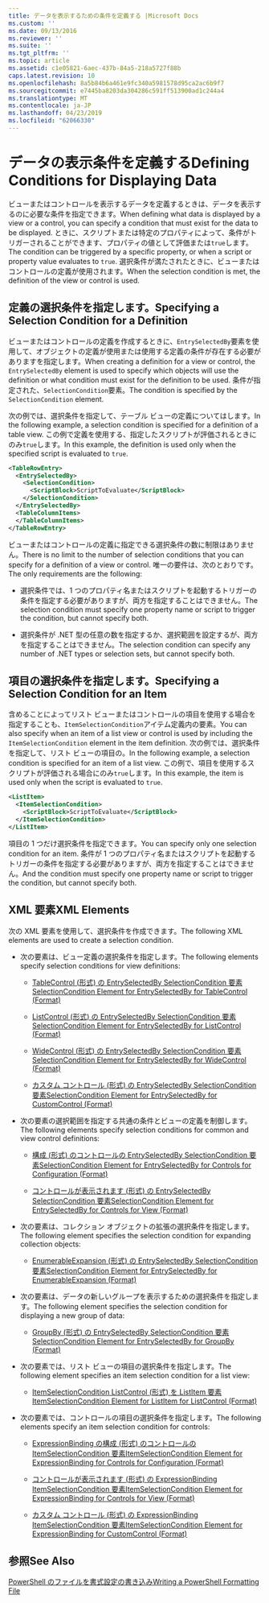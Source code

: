 ```yaml
---
title: データを表示するための条件を定義する |Microsoft Docs
ms.custom: ''
ms.date: 09/13/2016
ms.reviewer: ''
ms.suite: ''
ms.tgt_pltfrm: ''
ms.topic: article
ms.assetid: c1e05821-6aec-437b-84a5-218a5727f88b
caps.latest.revision: 10
ms.openlocfilehash: 8a5b84b6a461e9fc340a5981578d95ca2ac6b9f7
ms.sourcegitcommit: e7445ba8203da304286c591ff513900ad1c244a4
ms.translationtype: MT
ms.contentlocale: ja-JP
ms.lasthandoff: 04/23/2019
ms.locfileid: "62066330"
---
```

# <a name="defining-conditions-for-displaying-data"></a><span data-ttu-id="ee640-102">データの表示条件を定義する</span><span class="sxs-lookup"><span data-stu-id="ee640-102">Defining Conditions for Displaying Data</span></span>

<span data-ttu-id="ee640-103">ビューまたはコントロールを表示するデータを定義するときは、データを表示するのに必要な条件を指定できます。</span><span class="sxs-lookup"><span data-stu-id="ee640-103">When defining what data is displayed by a view or a control, you can specify a condition that must exist for the data to be displayed.</span></span> <span data-ttu-id="ee640-104">ときに、スクリプトまたは特定のプロパティによって、条件がトリガーされることができます、プロパティの値として評価または`true`します。</span><span class="sxs-lookup"><span data-stu-id="ee640-104">The condition can be triggered by a specific property, or when a script or property value evaluates to `true`.</span></span> <span data-ttu-id="ee640-105">選択条件が満たされたときに、ビューまたはコントロールの定義が使用されます。</span><span class="sxs-lookup"><span data-stu-id="ee640-105">When the selection condition is met, the definition of the view or control is used.</span></span>

## <a name="specifying-a-selection-condition-for-a-definition"></a><span data-ttu-id="ee640-106">定義の選択条件を指定します。</span><span class="sxs-lookup"><span data-stu-id="ee640-106">Specifying a Selection Condition for a Definition</span></span>

<span data-ttu-id="ee640-107">ビューまたはコントロールの定義を作成するときに、`EntrySelectedBy`要素を使用して、オブジェクトの定義が使用または使用する定義の条件が存在する必要がありますを指定します。</span><span class="sxs-lookup"><span data-stu-id="ee640-107">When creating a definition for a view or control, the `EntrySelectedBy` element is used to specify which objects will use the definition or what condition must exist for the definition to be used.</span></span> <span data-ttu-id="ee640-108">条件が指定された、`SelectionCondition`要素。</span><span class="sxs-lookup"><span data-stu-id="ee640-108">The condition is specified by the `SelectionCondition` element.</span></span>

<span data-ttu-id="ee640-109">次の例では、選択条件を指定して、テーブル ビューの定義についてはします。</span><span class="sxs-lookup"><span data-stu-id="ee640-109">In the following example, a selection condition is specified for a definition of a table view.</span></span> <span data-ttu-id="ee640-110">この例で定義を使用する、指定したスクリプトが評価されるときにのみ`true`します。</span><span class="sxs-lookup"><span data-stu-id="ee640-110">In this example, the definition is used only when the specified script is evaluated to `true`.</span></span>

```xml
<TableRowEntry>
  <EntrySelectedBy>
    <SelectionCondition>
      <ScriptBlock>ScriptToEvaluate</ScriptBlock>
    </SelectionCondition>
  </EntrySelectedBy>
  <TableColumnItems>
  </TableColumnItems>
</TableRowEntry>

```

<span data-ttu-id="ee640-111">ビューまたはコントロールの定義に指定できる選択条件の数に制限はありません。</span><span class="sxs-lookup"><span data-stu-id="ee640-111">There is no limit to the number of selection conditions that you can specify for a definition of a view or control.</span></span> <span data-ttu-id="ee640-112">唯一の要件は、次のとおりです。</span><span class="sxs-lookup"><span data-stu-id="ee640-112">The only requirements are the following:</span></span>

- <span data-ttu-id="ee640-113">選択条件では、1 つのプロパティ名またはスクリプトを起動するトリガーの条件を指定する必要がありますが、両方を指定することはできません。</span><span class="sxs-lookup"><span data-stu-id="ee640-113">The selection condition must specify one property name or script to trigger the condition, but cannot specify both.</span></span>

- <span data-ttu-id="ee640-114">選択条件が .NET 型の任意の数を指定するか、選択範囲を設定するが、両方を指定することはできません。</span><span class="sxs-lookup"><span data-stu-id="ee640-114">The selection condition can specify any number of .NET types or selection sets, but cannot specify both.</span></span>

## <a name="specifying-a-selection-condition-for-an-item"></a><span data-ttu-id="ee640-115">項目の選択条件を指定します。</span><span class="sxs-lookup"><span data-stu-id="ee640-115">Specifying a Selection Condition for an Item</span></span>

<span data-ttu-id="ee640-116">含めることによってリスト ビューまたはコントロールの項目を使用する場合を指定することも、`ItemSelectionCondition`アイテム定義内の要素。</span><span class="sxs-lookup"><span data-stu-id="ee640-116">You can also specify when an item of a list view or control is used by including the `ItemSelectionCondition` element in the item definition.</span></span> <span data-ttu-id="ee640-117">次の例では、選択条件を指定して、リスト ビューの項目の。</span><span class="sxs-lookup"><span data-stu-id="ee640-117">In the following example, a selection condition is specified for an item of a list view.</span></span> <span data-ttu-id="ee640-118">この例で、項目を使用するスクリプトが評価される場合にのみ`true`します。</span><span class="sxs-lookup"><span data-stu-id="ee640-118">In this example, the item is used only when the script is evaluated to `true`.</span></span>

```xml
<ListItem>
  <ItemSelectionCondition>
    <ScriptBlock>ScriptToEvaluate</ScriptBlock>
  </ItemSelectionCondition>
</ListItem>

```

<span data-ttu-id="ee640-119">項目の 1 つだけ選択条件を指定できます。</span><span class="sxs-lookup"><span data-stu-id="ee640-119">You can specify only one selection condition for an item.</span></span> <span data-ttu-id="ee640-120">条件が 1 つのプロパティ名またはスクリプトを起動するトリガーの条件を指定する必要がありますが、両方を指定することはできません。</span><span class="sxs-lookup"><span data-stu-id="ee640-120">And the condition must specify one property name or script to trigger the condition, but cannot specify both.</span></span>

## <a name="xml-elements"></a><span data-ttu-id="ee640-121">XML 要素</span><span class="sxs-lookup"><span data-stu-id="ee640-121">XML Elements</span></span>

 <span data-ttu-id="ee640-122">次の XML 要素を使用して、選択条件を作成できます。</span><span class="sxs-lookup"><span data-stu-id="ee640-122">The following XML elements are used to create a selection condition.</span></span>

- <span data-ttu-id="ee640-123">次の要素は、ビュー定義の選択条件を指定します。</span><span class="sxs-lookup"><span data-stu-id="ee640-123">The following elements specify selection conditions for view definitions:</span></span>

    - [<span data-ttu-id="ee640-124">TableControl (形式) の EntrySelectedBy SelectionCondition 要素</span><span class="sxs-lookup"><span data-stu-id="ee640-124">SelectionCondition Element for EntrySelectedBy for TableControl (Format)</span></span>](./selectioncondition-element-for-entryselectedby-for-tablecontrol-format.md)

    - [<span data-ttu-id="ee640-125">ListControl (形式) の EntrySelectedBy SelectionCondition 要素</span><span class="sxs-lookup"><span data-stu-id="ee640-125">SelectionCondition Element for EntrySelectedBy for ListControl (Format)</span></span>](./selectioncondition-element-for-entryselectedby-for-listcontrol-format.md)

    - [<span data-ttu-id="ee640-126">WideControl (形式) の EntrySelectedBy SelectionCondition 要素</span><span class="sxs-lookup"><span data-stu-id="ee640-126">SelectionCondition Element for EntrySelectedBy for WideControl (Format)</span></span>](./selectioncondition-element-for-entryselectedby-for-widecontrol-format.md)

    - [<span data-ttu-id="ee640-127">カスタム コントロール (形式) の EntrySelectedBy SelectionCondition 要素</span><span class="sxs-lookup"><span data-stu-id="ee640-127">SelectionCondition Element for EntrySelectedBy for CustomControl (Format)</span></span>](./selectioncondition-element-for-entryselectedby-for-customcontrol-format.md)

- <span data-ttu-id="ee640-128">次の要素の選択範囲を指定する共通の条件とビューの定義を制御します。</span><span class="sxs-lookup"><span data-stu-id="ee640-128">The following elements specify selection conditions for common and view control definitions:</span></span>

    - [<span data-ttu-id="ee640-129">構成 (形式) のコントロールの EntrySelectedBy SelectionCondition 要素</span><span class="sxs-lookup"><span data-stu-id="ee640-129">SelectionCondition Element for EntrySelectedBy for Controls for Configuration (Format)</span></span>](./selectioncondition-element-for-entryselectedby-for-controls-for-configuration-format.md)

    - [<span data-ttu-id="ee640-130">コントロールが表示されます (形式) の EntrySelectedBy SelectionCondition 要素</span><span class="sxs-lookup"><span data-stu-id="ee640-130">SelectionCondition Element for EntrySelectedBy for Controls for View (Format)</span></span>](./selectioncondition-element-for-entryselectedby-for-controls-for-view-format.md)

- <span data-ttu-id="ee640-131">次の要素は、コレクション オブジェクトの拡張の選択条件を指定します。</span><span class="sxs-lookup"><span data-stu-id="ee640-131">The following element specifies the selection condition for expanding collection objects:</span></span>

    - [<span data-ttu-id="ee640-132">EnumerableExpansion (形式) の EntrySelectedBy SelectionCondition 要素</span><span class="sxs-lookup"><span data-stu-id="ee640-132">SelectionCondition Element for EntrySelectedBy for EnumerableExpansion (Format)</span></span>](./selectioncondition-element-for-entryselectedby-for-enumerableexpansion-format.md)

- <span data-ttu-id="ee640-133">次の要素は、データの新しいグループを表示するための選択条件を指定します。</span><span class="sxs-lookup"><span data-stu-id="ee640-133">The following element specifies the selection condition for displaying a new group of data:</span></span>

    - [<span data-ttu-id="ee640-134">GroupBy (形式) の EntrySelectedBy SelectionCondition 要素</span><span class="sxs-lookup"><span data-stu-id="ee640-134">SelectionCondition Element for EntrySelectedBy for GroupBy (Format)</span></span>](./selectioncondition-element-for-entryselectedby-for-groupby-format.md)

- <span data-ttu-id="ee640-135">次の要素では、リスト ビューの項目の選択条件を指定します。</span><span class="sxs-lookup"><span data-stu-id="ee640-135">The following element specifies an item selection condition for a list view:</span></span>

    - [<span data-ttu-id="ee640-136">ItemSelectionCondition ListControl (形式) を ListItem 要素</span><span class="sxs-lookup"><span data-stu-id="ee640-136">ItemSelectionCondition Element for ListItem for ListControl (Format)</span></span>](./itemselectioncondition-element-for-listitem-for-listcontrol-format.md)

- <span data-ttu-id="ee640-137">次の要素では、コントロールの項目の選択条件を指定します。</span><span class="sxs-lookup"><span data-stu-id="ee640-137">The following elements specify an item selection condition for controls:</span></span>

    - [<span data-ttu-id="ee640-138">ExpressionBinding の構成 (形式) のコントロールの ItemSelectionCondition 要素</span><span class="sxs-lookup"><span data-stu-id="ee640-138">ItemSelectionCondition Element for ExpressionBinding for Controls for Configuration (Format)</span></span>](./itemselectioncondition-element-for-expressionbinding-for-controls-for-configuration-format.md)

    - [<span data-ttu-id="ee640-139">コントロールが表示されます (形式) の ExpressionBinding ItemSelectionCondition 要素</span><span class="sxs-lookup"><span data-stu-id="ee640-139">ItemSelectionCondition Element for ExpressionBinding for Controls for View (Format)</span></span>](./itemselectioncondition-element-for-expressionbinding-for-controls-for-view-format.md)

    - [<span data-ttu-id="ee640-140">カスタム コントロール (形式) の ExpressionBinding ItemSelectionCondition 要素</span><span class="sxs-lookup"><span data-stu-id="ee640-140">ItemSelectionCondition Element for ExpressionBinding for CustomControl (Format)</span></span>](./itemselectioncondition-element-for-expressionbinding-for-customcontrol-format.md)

## <a name="see-also"></a><span data-ttu-id="ee640-141">参照</span><span class="sxs-lookup"><span data-stu-id="ee640-141">See Also</span></span>

[<span data-ttu-id="ee640-142">PowerShell のファイルを書式設定の書き込み</span><span class="sxs-lookup"><span data-stu-id="ee640-142">Writing a PowerShell Formatting File</span></span>](./writing-a-powershell-formatting-file.md)
